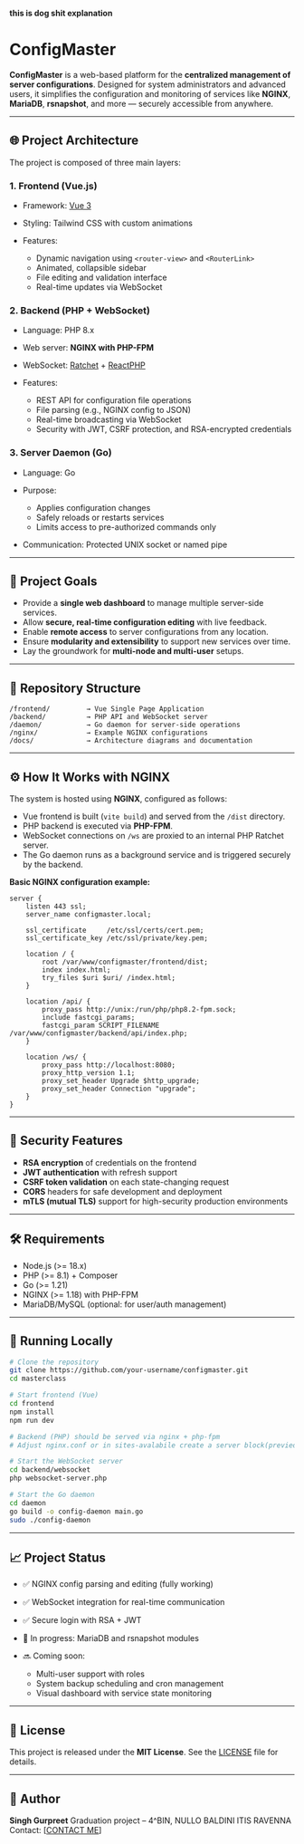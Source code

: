 **this is dog shit explanation**
# ConfigMaster

**ConfigMaster** is a web-based platform for the **centralized management of server configurations**. Designed for system administrators and advanced users, it simplifies the configuration and monitoring of services like **NGINX**, **MariaDB**, **rsnapshot**, and more — securely accessible from anywhere.

---

## 🌐 Project Architecture

The project is composed of three main layers:

### 1. Frontend (Vue.js)

* Framework: [Vue 3](https://vuejs.org/)
* Styling: Tailwind CSS with custom animations
* Features:

  * Dynamic navigation using `<router-view>` and `<RouterLink>`
  * Animated, collapsible sidebar
  * File editing and validation interface
  * Real-time updates via WebSocket

### 2. Backend (PHP + WebSocket)

* Language: PHP 8.x
* Web server: **NGINX with PHP-FPM**
* WebSocket: [Ratchet](http://socketo.me/) + [ReactPHP](https://reactphp.org/)
* Features:

  * REST API for configuration file operations
  * File parsing (e.g., NGINX config to JSON)
  * Real-time broadcasting via WebSocket
  * Security with JWT, CSRF protection, and RSA-encrypted credentials

### 3. Server Daemon (Go)

* Language: Go
* Purpose:

  * Applies configuration changes
  * Safely reloads or restarts services
  * Limits access to pre-authorized commands only
* Communication: Protected UNIX socket or named pipe

---

## 🚀 Project Goals

* Provide a **single web dashboard** to manage multiple server-side services.
* Allow **secure, real-time configuration editing** with live feedback.
* Enable **remote access** to server configurations from any location.
* Ensure **modularity and extensibility** to support new services over time.
* Lay the groundwork for **multi-node and multi-user** setups.

---

## 📁 Repository Structure

```
/frontend/         → Vue Single Page Application
/backend/          → PHP API and WebSocket server
/daemon/           → Go daemon for server-side operations
/nginx/            → Example NGINX configurations
/docs/             → Architecture diagrams and documentation
```

---

## ⚙️ How It Works with NGINX

The system is hosted using **NGINX**, configured as follows:

* Vue frontend is built (`vite build`) and served from the `/dist` directory.
* PHP backend is executed via **PHP-FPM**.
* WebSocket connections on `/ws` are proxied to an internal PHP Ratchet server.
* The Go daemon runs as a background service and is triggered securely by the backend.

**Basic NGINX configuration example:**

```nginx
server {
    listen 443 ssl;
    server_name configmaster.local;

    ssl_certificate     /etc/ssl/certs/cert.pem;
    ssl_certificate_key /etc/ssl/private/key.pem;

    location / {
        root /var/www/configmaster/frontend/dist;
        index index.html;
        try_files $uri $uri/ /index.html;
    }

    location /api/ {
        proxy_pass http://unix:/run/php/php8.2-fpm.sock;
        include fastcgi_params;
        fastcgi_param SCRIPT_FILENAME /var/www/configmaster/backend/api/index.php;
    }

    location /ws/ {
        proxy_pass http://localhost:8080;
        proxy_http_version 1.1;
        proxy_set_header Upgrade $http_upgrade;
        proxy_set_header Connection "upgrade";
    }
}
```

---

## 🔐 Security Features

* **RSA encryption** of credentials on the frontend
* **JWT authentication** with refresh support
* **CSRF token validation** on each state-changing request
* **CORS** headers for safe development and deployment
* **mTLS (mutual TLS)** support for high-security production environments

---

## 🛠 Requirements

* Node.js (>= 18.x)
* PHP (>= 8.1) + Composer
* Go (>= 1.21)
* NGINX (>= 1.18) with PHP-FPM
* MariaDB/MySQL (optional: for user/auth management)

---

## 🧪 Running Locally

```bash
# Clone the repository
git clone https://github.com/your-username/configmaster.git
cd masterclass

# Start frontend (Vue)
cd frontend
npm install
npm run dev

# Backend (PHP) should be served via nginx + php-fpm
# Adjust nginx.conf or in sites-avalabile create a server block(previede in the repo) and genertate certificates (if for personal use)

# Start the WebSocket server
cd backend/websocket
php websocket-server.php

# Start the Go daemon
cd daemon
go build -o config-daemon main.go
sudo ./config-daemon
```

---

## 📈 Project Status

* ✅ NGINX config parsing and editing (fully working)
* ✅ WebSocket integration for real-time communication
* ✅ Secure login with RSA + JWT
* 🔄 In progress: MariaDB and rsnapshot modules
* 🔜 Coming soon:

  * Multi-user support with roles
  * System backup scheduling and cron management
  * Visual dashboard with service state monitoring

---

## 📄 License

This project is released under the **MIT License**.
See the [LICENSE](./LICENSE) file for details.

---

## 👤 Author

**Singh Gurpreet**
Graduation project – 4^BIN, NULLO BALDINI ITIS RAVENNA
Contact: \[[CONTACT ME](mailto:gurpreetchouhan2007@gmail.com)]

